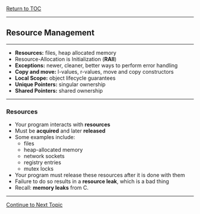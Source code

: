 <a href="https://github.com/CyberTrainingUSAF/10-Archive/blob/master/IQT-CPP_Programming/00-Table-of-Contents.md" > Return to TOC </a>

---

## Resource Management

---

* **Resources:** files, heap allocated memory
* Resource-Allocation is Initialization \(**RAII**\)
* **Exceptions:** newer, cleaner, better ways to perform error handling
* **Copy and move:** l-values, r-values, move and copy constructors
* **Local Scope:** object lifecycle guarantees
* **Unique Pointers:** singular ownership
* **Shared Pointers:** shared ownership

---

### Resources

* Your program interacts with **resources**
* Must be **acquired** and later **released**
* Some examples include:
  * files
  * heap-allocated memory
  * network sockets
  * registry entries
  * mutex locks
* Your program must release these resources after it is done with them
* Failure to do so results in a **resource leak**, which is a bad thing
* Recall: **memory leaks** from C. 

---

<a href="https://github.com/CyberTrainingUSAF/10-Archive/blob/master/IQT-CPP_Programming/ch05_Resource_Management/5.01_resources.md" > Continue to Next Topic </a>
